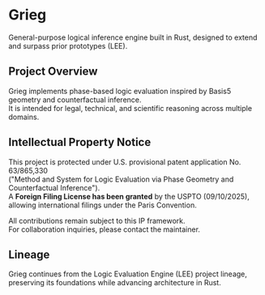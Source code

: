 # Grieg

General-purpose logical inference engine built in Rust, designed to extend and surpass prior prototypes (LEE).

## Project Overview

Grieg implements phase-based logic evaluation inspired by Basis5 geometry and counterfactual inference.  
It is intended for legal, technical, and scientific reasoning across multiple domains.  

## Intellectual Property Notice

This project is protected under U.S. provisional patent application No. 63/865,330  
("Method and System for Logic Evaluation via Phase Geometry and Counterfactual Inference").  
A **Foreign Filing License has been granted** by the USPTO (09/10/2025),  
allowing international filings under the Paris Convention.  

All contributions remain subject to this IP framework.  
For collaboration inquiries, please contact the maintainer.

## Lineage

Grieg continues from the Logic Evaluation Engine (LEE) project lineage,  
preserving its foundations while advancing architecture in Rust.
